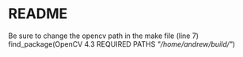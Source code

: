 # README

Be sure to change the opencv path in the make file (line 7)  
find_package(OpenCV 4.3 REQUIRED PATHS *"/home/andrew/build/"*)
 